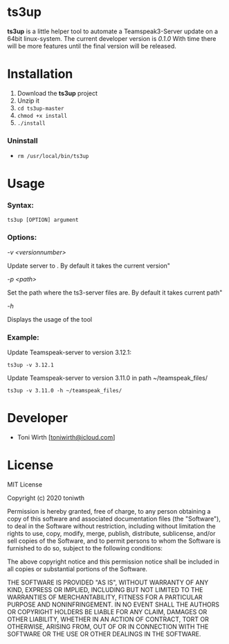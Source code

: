 # ts3up
**ts3up** is a little helper tool to automate a Teamspeak3-Server update on a 64bit linux-system.
The current developer version is *0.1.0*
With time there will be more features until the final version will be released.

# Installation

 1. Download the **ts3up** project
 2. Unzip it
 3. ```cd ts3up-master```
 4. ```chmod +x install```
 5. ```./install```
 
 ### Uninstall
 - ```rm /usr/local/bin/ts3up```
 
# Usage
### Syntax:

    ts3up [OPTION] argument

 ### Options:
  
  *-v \<versionnumber\>* 
  
Update server to <versionnumber>. By default it takes the current version"

 *-p \<path\>* 
 
 Set the path where the ts3-server files are. By default it takes current path"
 
 *-h*
 
 Displays the usage of the tool

### Example:
Update Teamspeak-server to version 3.12.1:

    ts3up -v 3.12.1    

Update Teamspeak-server to version 3.11.0 in path ~/teamspeak_files/

    ts3up -v 3.11.0 -h ~/teamspeak_files/

# Developer

 - Toni Wirth [toniwirth@icloud.com]

# License
MIT License

Copyright (c) 2020 toniwth

Permission is hereby granted, free of charge, to any person obtaining a copy of this software and associated documentation files (the "Software"), to deal in the Software without restriction, including without limitation the rights to use, copy, modify, merge, publish, distribute, sublicense, and/or sell copies of the Software, and to permit persons to whom the Software is furnished to do so, subject to the following conditions:

The above copyright notice and this permission notice shall be included in all copies or substantial portions of the Software.

THE SOFTWARE IS PROVIDED "AS IS", WITHOUT WARRANTY OF ANY KIND, EXPRESS OR IMPLIED, INCLUDING BUT NOT LIMITED TO THE WARRANTIES OF MERCHANTABILITY, FITNESS FOR A PARTICULAR PURPOSE AND NONINFRINGEMENT. IN NO EVENT SHALL THE AUTHORS OR COPYRIGHT HOLDERS BE LIABLE FOR ANY CLAIM, DAMAGES OR OTHER LIABILITY, WHETHER IN AN ACTION OF CONTRACT, TORT OR OTHERWISE, ARISING FROM, OUT OF OR IN CONNECTION WITH THE SOFTWARE OR THE USE OR OTHER DEALINGS IN THE
SOFTWARE.
